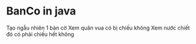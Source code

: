 # BanCo in java
Tạo ngẫu nhiên 1 bàn cờ 
Xem quân vua có bị chiếu không 
Xem nước chiết đó có phải chiếu hết không
